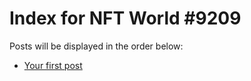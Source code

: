 # Index for NFT World #9209
Posts will be displayed in the order below:

- [Your first post](./001-first.md)

